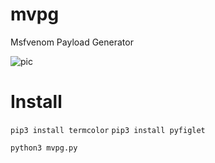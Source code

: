 # mvpg
Msfvenom Payload Generator

![pic](https://cdn.discordapp.com/attachments/727557472931282945/739594557859168327/unknown.png)

# Install

`pip3 install termcolor`
`pip3 install pyfiglet`

`python3 mvpg.py`
